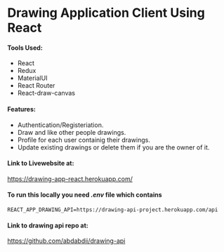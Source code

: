 # Drawing Application Client Using React

#### Tools Used:
- React
- Redux
- MaterialUI
- React Router
- React-draw-canvas

#### Features:
- Authentication/Registeriation.
- Draw and like other people drawings.
- Profile for each user containig their drawings.
- Update existing drawings or delete them if you are the owner of it.

#### Link to Livewebsite at:

https://drawing-app-react.herokuapp.com/

#### To run this locally you need *.env* file which contains

`REACT_APP_DRAWING_API=https://drawing-api-project.herokuapp.com/api`

#### Link to drawing api repo at:

https://github.com/abdabdii/drawing-api
